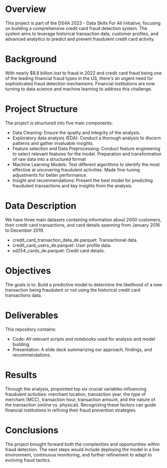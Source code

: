 # Overview

This project is part of the DS4A 2023 - Data Skills For All initiative, focusing on building a comprehensive credit card fraud detection system. The system aims to leverage historical transaction data, customer profiles, and advanced analytics to predict and prevent fraudulent credit card activity.

# Background

With nearly $8.8 billion lost to fraud in 2022 and credit card fraud being one of the leading financial fraud types in the US, there's an urgent need for sophisticated fraud detection mechanisms. Financial institutions are now turning to data science and machine learning to address this challenge.

# Project Structure

The project is structured into five main components:
* Data Cleaning: Ensure the quality and integrity of the analysis.
* Exploratory data analysis (EDA): Conduct a thorough analysis to discern patterns and gather invaluable insights.
* Feature selection and Data Preprocessing: Conduct feature engineering to select relevant features for the model. Preparation and transformation of raw data into a structured format
* Machine Learning Models: Test different algorithms to identify the most effective at uncovering fraudulent activities. Made fine-tuning adjustments for better performance.
* Insight and recommendations: Present the best model for predicting fraudulent transactions and key insights from the analysis.

# Data Description

We have three main datasets containing information about 2000 customers, their credit card transactions, and card details spanning from January 2016 to December 2019.
* credit_card_transaction_data_de.parquet: Transactional data.
* credit_card_users_de.parquet: User profile data.
* sd254_cards_de.parquet: Credit card details.

# Objectives

The goals is to: Build a predictive model to determine the likelihood of a new transaction being fraudulent or not using the historical credit card transactions data. 

# Deliverables

This repository contains:
* Code: All relevant scripts and notebooks used for analysis and model building.
* Presentation: A slide deck summarizing our approach, findings, and recommendations.

# Results

Through the analysis, pinpointed top six crucial variables influencing fraudulent activities: merchant location, transaction year, 
the type of merchant (MCC), transaction hour, transaction amount, and the nature of the transaction (online vs. physical). Recognizing these factors can guide financial institutions in refining their fraud prevention strategies.

# Conclusions

The project brought forward both the complexities and opportunities within fraud detection. The next steps would include deploying the model in a live environment, continuous monitoring, and further refinement to adapt to evolving fraud tactics.

